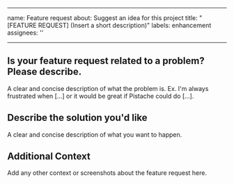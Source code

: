 <!--
SPDX-FileCopyrightText: 2021 Kip Warner

SPDX-License-Identifier: Apache-2.0
-->

---
name: Feature request
about: Suggest an idea for this project
title: "[FEATURE REQUEST] (Insert a short description)"
labels: enhancement
assignees: ''

---

## Is your feature request related to a problem? Please describe.
A clear and concise description of what the problem is. Ex. I'm always frustrated when [...] or it would be great if Pistache could do [...].

## Describe the solution you'd like
A clear and concise description of what you want to happen.

## Additional Context
Add any other context or screenshots about the feature request here.
